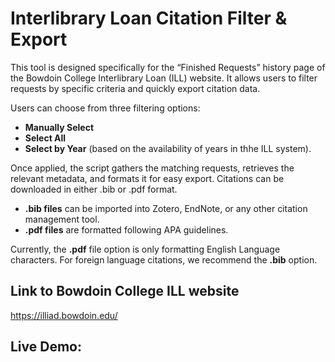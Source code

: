 # Interlibrary Loan Citation Filter & Export

This tool is designed specifically for the “Finished Requests” history page of the Bowdoin College Interlibrary Loan (ILL) website. It allows users to filter requests by specific criteria and quickly export citation data.

Users can choose from three filtering options: 
- **Manually Select**
- **Select All**
- **Select by Year** (based on the availability of years in thhe ILL system).

Once applied, the script gathers the matching requests, retrieves the relevant metadata, and formats it for easy export. 
Citations can be downloaded in either .bib or .pdf format. 
- **.bib files** can be imported into Zotero, EndNote, or any other citation management tool.
- **.pdf files** are formatted following APA guidelines.

Currently, the **.pdf** file option is only formatting English Language characters. For foreign language citations, we recommend the **.bib** option.

## Link to Bowdoin College ILL website
https://illiad.bowdoin.edu/

## Live Demo:

